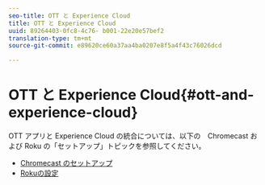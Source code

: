 ```yaml
---
seo-title: OTT と Experience Cloud
title: OTT と Experience Cloud
uuid: 89264403-0fc8-4c76- b001-22e20e57bef2
translation-type: tm+mt
source-git-commit: e89620ce60a37aa4ba0207e8f5a4f43c76026dcd

---
```



# OTT と Experience Cloud{#ott-and-experience-cloud}

OTT アプリと Experience Cloud の統合については、以下の　Chromecast および Roku の「セットアップ」トピックを参照してください。

* [Chromecast のセットアップ](/help/sdk-implement/setup/set-up-chromecast.md)
* [Rokuの設定](/help/sdk-implement/setup/set-up-roku.md)

